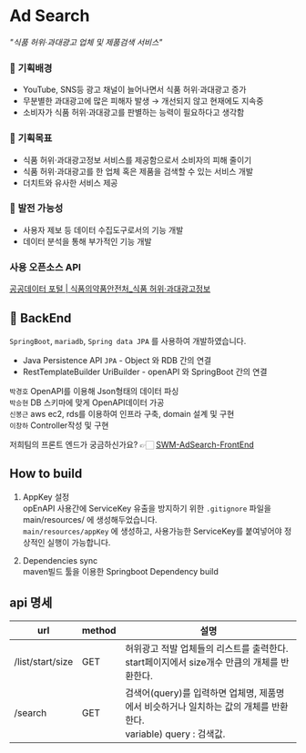 # Ad Search  
*_"식품 허위·과대광고 업체 및 제품검색 서비스"_*

### 🚩 **기획배경**

- YouTube, SNS등 광고 채널이 늘어나면서 식품 허위·과대광고 증가
- 무분별한 과대광고에 많은 피해자 발생 → 개선되지 않고 현재에도 지속중
- 소비자가 식품 허위·과대광고를 판별하는 능력이 필요하다고 생각함

### 🚩 **기획목표**

- 식품 허위·과대광고정보 서비스를  제공함으로서 소비자의 피해 줄이기
- 식품 허위·과대광고를 한 업체 혹은 제품을 검색할 수 있는 서비스 개발
- 더치트와 유사한 서비스 제공

### 🚩 **발전 가능성**

- 사용자 제보 등 데이터 수집도구로서의 기능 개발
- 데이터 분석을 통해 부가적인 기능 개발

### 사용 오픈소스 API

[공공데이터 포털 | 식품의약품안전처_식품 허위·과대광고정보](https://www.data.go.kr/data/15058599/openapi.do)

## 👯 BackEnd

`SpringBoot`, `mariadb`, `Spring data JPA` 를 사용하여 개발하였습니다.  
- Java Persistence API `JPA`  - Object 와 RDB 간의 연결    
- RestTemplateBuilder UriBuilder - openAPI 와 SpringBoot 간의 연결    

`박경호` OpenAPI를 이용해 Json형태의 데이터 파싱  
`박승현` DB 스키마에 맞게 OpenAPI데이터 가공  
`신봉근` aws ec2, rds를 이용하여 인프라 구축, domain 설계 및 구현   
`이창하` Controller작성 및 구현  

저희팀의 프론트 엔드가 궁금하신가요? 👉🏻 [SWM-AdSearch-FrontEnd](https://github.com/swm-pgui/SWM-AdSearch-FrontEnd)

## How to build

1. AppKey 설정  
opEnAPI 사용간에 ServiceKey 유출을 방지하기 위한 `.gitignore` 파일을 main/resources/ 에 생성해두었습니다.   
`main/resources/appKey` 에 생성하고, 사용가능한 ServiceKey를 붙여넣어야 정상적인 실행이 가능합니다.  

2. Dependencies sync  
maven빌드 툴을 이용한 Springboot Dependency build
    
## api 명세 
|url|method|설명|
|------|---|---|
|/list/start/size|GET|허위광고 적발 업체들의 리스트를 출력한다. start페이지에서 size개수 만큼의 개체를 반환한다. |
|/search|GET|검색어(query)를 입력하면 업체명, 제품명에서 비슷하거나 일치하는 값의 개체를 반환한다.<br>variable) query : 검색값. |


